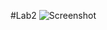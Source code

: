 #Lab2
![Screenshot](https://raw.githubusercontent.com/playerplayer/CIS315_SignUpForm/main/Screenshot.png)